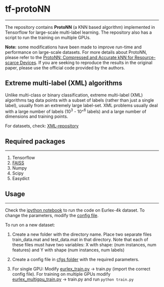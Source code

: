 # tf-protoNN
---------------------------------------
The repository contains **ProtoNN** (a KNN based algorithm) implemented in Tensorflow for large-scale multi-label learning. The repository also has a script to run the training on multiple GPUs. 

**Note:** some modifications have been made to improve run-time and performance on large-scale datasets. For more details about ProtoNN, please refer to the [ProtoNN: Compressed and Accurate kNN for Resource-scarce Devices](http://proceedings.mlr.press/v70/gupta17a.html).  If you are seeking to reproduce the results in the original paper, please use the official code provided by the authors.


## Extreme multi-label (XML) algorithms

Unlike multi-class or binary classification, extreme multi-label (XML) algorithms tag data points with a subset of labels (rather than
just a single label), usually from an extremely large label-set. XML problems usually deal with a large number of labels (10<sup>3</sup> - 10^<sup>6</sup> labels) and a large number of dimensions and training points. 

For datasets, check: [XML-repository](http://manikvarma.org/downloads/XC/XMLRepository.html)

## Required packages
---
1. Tensorflow
2. [FAISS](https://github.com/facebookresearch/faiss)
3. Numpy
4. Scipy
5. Easydict
 
## Usage
---
Check the [ipython notebook](https://github.com/saisrivatsan/tf-protoNN/blob/master/run_eurlex_with_preprocessing.ipynb) to run the code on Eurlex-4k dataset. To change the parameters, modify the [config file](https://github.com/saisrivatsan/tf-protoNN/blob/master/cfgs/config_eurlex_with_preprocessing.py).

To run on a new dataset:

1. Create a new folder with the directory name. Place two separate files train\_data.mat and test\_data.mat in that directory. Note that each of these files must have two variables: X with shape:  (num instances, num features) and Y with shape (num instances, num labels)

2. Create a config file in [cfgs folder](https://github.com/saisrivatsan/tf-protoNN/tree/master/cfgs) with the required parameters.
 
3. For single GPU: Modify [eurlex\_train.py](https://github.com/saisrivatsan/tf-protoNN/blob/master/eurlex_train.py) -> train.py (import the correct config file). For training on multiple GPUs modify [eurlex\_multigpu\_train.py](https://github.com/saisrivatsan/tf-protoNN/blob/master/eurlex_multigpu_train.py) -> train.py and run `python train.py` 
